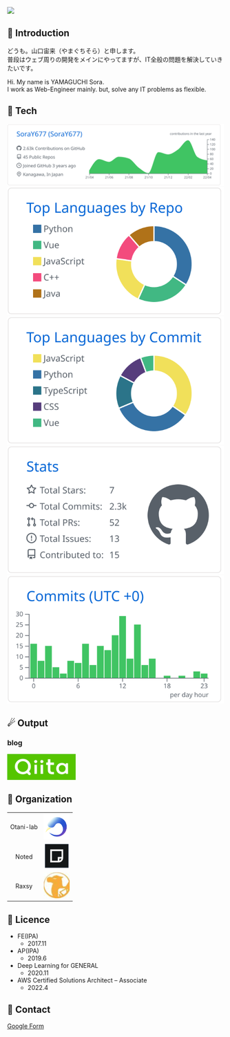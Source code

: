 ![](https://img.shields.io/github/last-commit/SoraY677/SoraY677)

## 🎉 Introduction

どうも。山口宙来（やまぐちそら）と申します。   
普段はウェブ周りの開発をメインにやってますが、IT全般の問題を解決していきたいです。  

Hi. My name is YAMAGUCHI Sora.  
I work as Web-Engineer mainly. but, solve any IT problems as flexible.  

## 🧰 Tech

[![](./profile-summary-card-output/github/0-profile-details.svg)](https://github.com/vn7n24fzkq/github-profile-summary-cards)
[![](./profile-summary-card-output/github/1-repos-per-language.svg)](https://github.com/vn7n24fzkq/github-profile-summary-cards) [![](./profile-summary-card-output/github/2-most-commit-language.svg)](https://github.com/vn7n24fzkq/github-profile-summary-cards)
[![](./profile-summary-card-output/github/3-stats.svg)](https://github.com/vn7n24fzkq/github-profile-summary-cards) [![](./profile-summary-card-output/github/4-productive-time.svg)](https://github.com/vn7n24fzkq/github-profile-summary-cards)

## ☄ Output
### blog
[<img height="60px" src="https://github.com/SoraY677/SoraY677/blob/main/img/logo-background-color.png?raw=true"/>](https://qiita.com/SoraY677)

## 🤝 Organization

|||
|:---:|:---:|
|Otani-lab|[<img height="60px" src="https://github.com/SoraY677/SoraY677/blob/main/img/orgnization/49579011.png?raw=true" />](https://www.comm.tcu.ac.jp/otani-lab/)|
|Noted | [<img height="60px" src="https://github.com/SoraY677/SoraY677/blob/main/img/orgnization/84720167.png?raw=true" />](https://noted.run/)|
|Raxsy|[<img height="60px" src="https://github.com/SoraY677/SoraY677/blob/main/img/orgnization/88580928.jpg?raw=true" />](https://raxsy.life/)|

## 🔖 Licence

- FE(IPA)
  - 2017.11
- AP(IPA)
  - 2019.6
- Deep Learning for GENERAL
  - 2020.11
- AWS Certified Solutions Architect – Associate
  - 2022.4

## 📮 Contact 
[Google Form](https://forms.gle/U6TitZDLi14q6n2FA)

